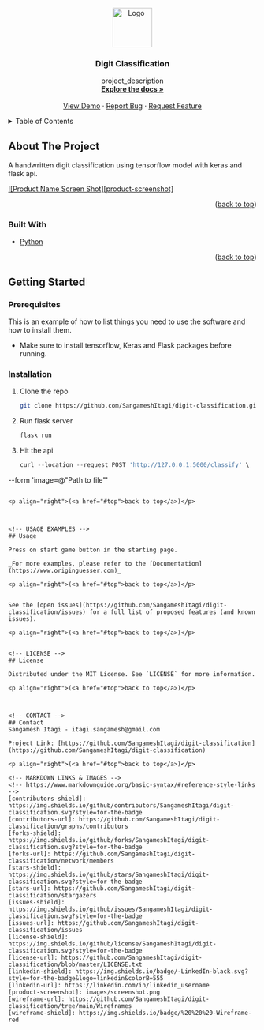 <div id="top"></div>




<!-- PROJECT SHIELDS -->
<!--
*** I'm using markdown "reference style" links for readability.
*** Reference links are enclosed in brackets [ ] instead of parentheses ( ).
*** See the bottom of this document for the declaration of the reference variables
*** for contributors-url, forks-url, etc. This is an optional, concise syntax you may use.
*** https://www.markdownguide.org/basic-syntax/#reference-style-links
-->

<!-- PROJECT LOGO -->
<br />
<div align="center">
  <a href="https://github.com/SangameshItagi/digit-classification">
    <img src="images/logo.png" alt="Logo" width="80" height="80">
  </a>

<h3 align="center">Digit Classification</h3>

  <p align="center">
    project_description
    <br />
    <a href="https://github.com/SangameshItagi/digit-classification"><strong>Explore the docs »</strong></a>
    <br />
    <br />
    <a href="https://github.com/SangameshItagi/digit-classification">View Demo</a>
    ·
    <a href="https://github.com/SangameshItagi/digit-classification/issues">Report Bug</a>
    ·
    <a href="https://github.com/SangameshItagi/digit-classification/issues">Request Feature</a>
  </p>
</div>



<!-- TABLE OF CONTENTS -->
<details>
  <summary>Table of Contents</summary>
  <ol>
    <li>
      <a href="#about-the-project">About The Project</a>
      <ul>
        <li><a href="#built-with">Built With</a></li>
      </ul>
    </li>
    <li>
      <a href="#getting-started">Getting Started</a>
      <ul>
        <li><a href="#prerequisites">Prerequisites</a></li>
        <li><a href="#installation">Installation</a></li>
      </ul>
    </li>
    <li><a href="#usage">Usage</a></li>
    <li><a href="#roadmap">Roadmap</a></li>
    <li><a href="#contributors">Contributing</a></li>
    <li><a href="#license">License</a></li>
    <li><a href="#contact">Contact</a></li>
    <li><a href="#acknowledgments">Acknowledgments</a></li>
  </ol>
</details>



<!-- ABOUT THE PROJECT -->
## About The Project
A handwritten digit classification using tensorflow model with keras and flask api.



[![Product Name Screen Shot][product-screenshot]](https://example.com)

<p align="right">(<a href="#top">back to top</a>)</p>



### Built With

* [Python](https://www.python.org/)

<p align="right">(<a href="#top">back to top</a>)</p>



<!-- GETTING STARTED -->
## Getting Started

### Prerequisites

This is an example of how to list things you need to use the software and how to install them.
* Make sure to install tensorflow, Keras and Flask packages before running.

### Installation

1. Clone the repo
   ```sh
   git clone https://github.com/SangameshItagi/digit-classification.git
   ```
2. Run flask server
   ```sh
   flask run
   ```
3. Hit the api
   ```js
   curl --location --request POST 'http://127.0.0.1:5000/classify' \
--form 'image=@"Path to file"'
   ```

<p align="right">(<a href="#top">back to top</a>)</p>



<!-- USAGE EXAMPLES -->
## Usage

Press on start game button in the starting page.

_For more examples, please refer to the [Documentation](https://www.originguesser.com)_

<p align="right">(<a href="#top">back to top</a>)</p>


See the [open issues](https://github.com/SangameshItagi/digit-classification/issues) for a full list of proposed features (and known issues).

<p align="right">(<a href="#top">back to top</a>)</p>


<!-- LICENSE -->
## License

Distributed under the MIT License. See `LICENSE` for more information.

<p align="right">(<a href="#top">back to top</a>)</p>



<!-- CONTACT -->
## Contact
Sangamesh Itagi - itagi.sangamesh@gmail.com

Project Link: [https://github.com/SangameshItagi/digit-classification](https://github.com/SangameshItagi/digit-classification)

<p align="right">(<a href="#top">back to top</a>)</p>

<!-- MARKDOWN LINKS & IMAGES -->
<!-- https://www.markdownguide.org/basic-syntax/#reference-style-links -->
[contributors-shield]: https://img.shields.io/github/contributors/SangameshItagi/digit-classification.svg?style=for-the-badge
[contributors-url]: https://github.com/SangameshItagi/digit-classification/graphs/contributors
[forks-shield]: https://img.shields.io/github/forks/SangameshItagi/digit-classification.svg?style=for-the-badge
[forks-url]: https://github.com/SangameshItagi/digit-classification/network/members
[stars-shield]: https://img.shields.io/github/stars/SangameshItagi/digit-classification.svg?style=for-the-badge
[stars-url]: https://github.com/SangameshItagi/digit-classification/stargazers
[issues-shield]: https://img.shields.io/github/issues/SangameshItagi/digit-classification.svg?style=for-the-badge
[issues-url]: https://github.com/SangameshItagi/digit-classification/issues
[license-shield]: https://img.shields.io/github/license/SangameshItagi/digit-classification.svg?style=for-the-badge
[license-url]: https://github.com/SangameshItagi/digit-classification/blob/master/LICENSE.txt
[linkedin-shield]: https://img.shields.io/badge/-LinkedIn-black.svg?style=for-the-badge&logo=linkedin&colorB=555
[linkedin-url]: https://linkedin.com/in/linkedin_username
[product-screenshot]: images/screenshot.png
[wireframe-url]: https://github.com/SangameshItagi/digit-classification/tree/main/Wireframes
[wireframe-shield]: https://img.shields.io/badge/%20%20%20-Wireframe-red
